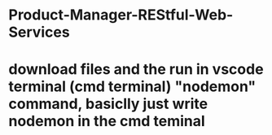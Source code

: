 # Product-Manager-REStful-Web-Services

# download files and the run in vscode terminal (cmd terminal) "nodemon" command, basiclly just write nodemon in the cmd teminal
